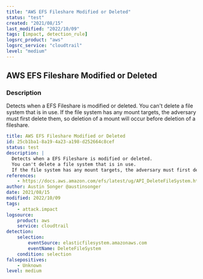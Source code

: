 ```yaml
---
title: "AWS EFS Fileshare Modified or Deleted"
status: "test"
created: "2021/08/15"
last_modified: "2022/10/09"
tags: [impact, detection_rule]
logsrc_product: "aws"
logsrc_service: "cloudtrail"
level: "medium"
---
```


## AWS EFS Fileshare Modified or Deleted

### Description

Detects when a EFS Fileshare is modified or deleted.
You can't delete a file system that is in use.
If the file system has any mount targets, the adversary must first delete them, so deletion of a mount will occur before deletion of a fileshare.


```yml
title: AWS EFS Fileshare Modified or Deleted
id: 25cb1ba1-8a19-4a23-a198-d252664c8cef
status: test
description: |
  Detects when a EFS Fileshare is modified or deleted.
  You can't delete a file system that is in use.
  If the file system has any mount targets, the adversary must first delete them, so deletion of a mount will occur before deletion of a fileshare.
references:
    - https://docs.aws.amazon.com/efs/latest/ug/API_DeleteFileSystem.html
author: Austin Songer @austinsonger
date: 2021/08/15
modified: 2022/10/09
tags:
    - attack.impact
logsource:
    product: aws
    service: cloudtrail
detection:
    selection:
        eventSource: elasticfilesystem.amazonaws.com
        eventName: DeleteFileSystem
    condition: selection
falsepositives:
    - Unknown
level: medium

```

